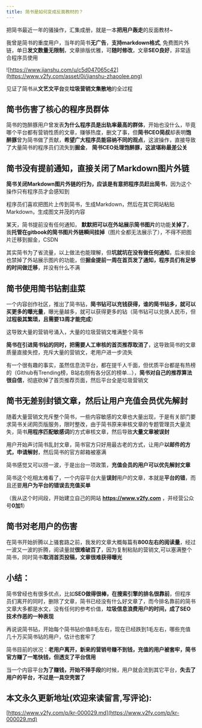 ```yaml
---
title: 简书是如何变成反面教材的？
---
```


把简书最近一年的骚操作，汇集成册，就是一本**把用户轰走**的反面教材~


我曾是简书的重度用户，当年的简书**无广告**，**支持markdown格式**,  免费图片外链，单日**发文数量无限制**，文章排版优雅，可**随时修改**，文章**SEO良好**，非常适合程序员使用

![https://www.jianshu.com/u/c5d047065c42](https://www.v2fy.com/asset/0i/jianshu-zhaoolee.png)


见证了简书从**文艺文平台**变**垃圾营销文集散地**的全过程


## 简书伤害了核心的程序员群体

简书的饱醉豚用户曾发表**为什么程序员是出轨率最高的群体**，开始也没什么，毕竟哪个平台都有营销性质的文章，赚够热度，删文了事，但**简书CEO简叔**却表明**饱醉豚**曾为简书做了贡献，**希望广大程序员能容纳不同的观点**，这波操作，直接导致了大量简书的程序员们流失到**掘金**， **简书CEO处理饱醉豚，这波堪称最差公关**

## 简书没有提前通知，直接关闭了Markdown图片外链

**简书关闭Markdown图片外链的行为，应该是有意把程序员赶出简书**，因为这个操作只有程序员才会感知到

程序员们喜欢把图片上传到简书，生成Markdown，然后在其它网站粘贴Markdown，生成图文并茂的内容

某天，简书提前没有任何通知， **默默把可以在外站展示简书图片**的功能**关掉了**，我**托管在gitbook的简书图片外链瞬间挂掉**（图片全都无法展示了），不得不把图片迁移到掘金，CSDN

其实简书为了省流量，以上做法也能理解，但**坑就坑在没有做任何通知**，后来掘金也禁掉了外站展示图片的功能，但**掘金提前一周在首页发了通知，程序员们有足够的时间做迁移**，并没有什么不满



## 简书使用简书钻割韭菜

一个内容创作社区，推出了简书钻，**简书钻可以充钱获得，谁的简书钻多，就可以买更多的曝光量**，曝光量越多，就可以获得更多的钻（简书钻可以兑换人民币，但**过程极其繁琐，且需要13周才能完成**）

这导致大量的营销号涌入，大量的垃圾营销文堆满整个简书

**简书在引进简书钻的同时，把需要人工审核的首页推荐取消了**，这导致简书的文章质量直接失控，充斥大量的营销文，老用户进一步流失

有一个很有趣的事实，虽然信息流平台，都在提千人千面，但优质平台都是有热榜的（Github有Trending榜，B站右侧有各分区的榜单...），**简书对自己的推荐算法很自信**，彻底砍掉了首页推荐页面，然后平台全是垃圾营销文



## 简书无差别封锁文章，然后让用户充值会员优先解封


随着大量营销文充斥整个简书，一些内容敏感的文章也大量出现，于是有关部门要求简书关闭网页版服务，限时整改，由于简书原来审核文章的专题管理员大量流失，简书**用程序匹配敏感词**的方式审核文章，然后导致**大量文章被误封**

用户开始声讨简书乱封文章，简书官方只好用最古老的方式，让用户**以邮件的方式，申请解封**，然后简书的官方邮箱被塞满

简书感觉又可以捞一波，于是出台一项政策，**充值会员的用户可以优先解封文章**

简书这个吃相太难看了，一个内容平台大量**误封**用户的文章，本就是**平台的错**，而且还要**用户为平台的错误去充值买单**

（我从这个时间段，开始建立自己的网站 **https://www.v2fy.com** ，并经营公众号**0加1**）


## 简书对老用户的伤害

在简书开始折腾以上骚套路之前，我发的文章大概每篇有**800左右的阅读量**，经过一波又一波的折腾，阅读量就**很难破百了**，因为复制粘贴的营销文,可以塞满整个简书，同时简书**取消首页投稿，文章很难获得曝光**



## 小结：

简书曾经也有很多优点，比如**SEO做得很棒，在搜索引擎的排名很靠前**，但程序员们离开的同时，删除了文章，简书已经没有什么好文章了，而今排名靠前的简书文章大多都是水文，没有任何的参考价值，**垃圾信息浪费用户的时间，成了SEO技术作恶的一种表现**

再说说简书钻，开始每个简书钻价值8毛左右，现在已经跌到1毛左右，哪些充值几十万买简书钻的用户，估计也套牢了

简书目前的状况：**老用户离开，新来的营销号赚不到钱，充值的用户被套牢，简书官方赚了一笔快钱，但透支了平台信用**

当一个内容平台**为了赚钱，开始不择手段**的时候，用户就会流到其它平台，**失去了用户的平台，不过是一具空壳罢了**






## 本文永久更新地址(欢迎来读留言,写评论):

[https://www.v2fy.com/p/kr-000029.md](https://www.v2fy.com/p/kr-000029.md)
